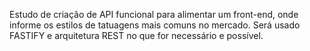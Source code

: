 Estudo de criação de API funcional para alimentar um front-end, onde informe os estilos de tatuagens mais comuns no mercado.
Será usado FASTIFY e arquitetura REST no que for necessário e possível.
